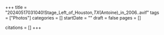 +++
title = "20240517031040!Stage_Left_of_Houston,_TX_(Antoine)_in_2006..avif"
tags = ["Photos"]
categories = []
startDate = ""
draft = false
pages = []

citations = []
+++
